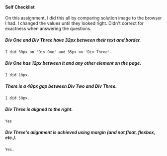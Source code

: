 #### Self Checklist

  On this assignment, I did this all by comparing solution image to the browser I had. I changed the values until they looked right. Didn't correct for exactness when answering the questions.  

  #####  Div One and Div Three have 32px between their text and border.
    I did 30px on 'Div One' and 35px on 'Div Three'.

  #####  Div One has 12px between it and any other element on the page.
    I did 10px.

  #####  There is a 48px gap between Div Two and Div Three.
    I did 50px.

  #####  Div Three is aligned to the right.
    Yes

  #####  Div Three's alignment is achieved using margin (and not float, flexbox, etc.).
    Yes.